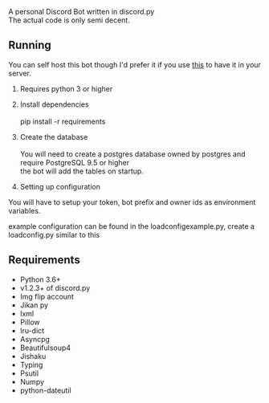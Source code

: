 A personal Discord Bot written in discord.py<br>The actual code is only semi decent.
## Running<br>
You can self host this bot though I'd prefer it if you use [this](https://discordapp.com/oauth2/authorize?client_id=558747464161820723&scope=bot&permissions=1342515266
)
to have it in your server.

1. Requires python 3 or higher

2. Install dependencies 
<br><br>pip install -r requirements

3. Create the database
<br><br>You will need to create a postgres database owned by postgres and require PostgreSQL 9.5 or higher
<br>the bot will add the tables on startup.
2. Setting up configuration 

You will have to setup your token, bot prefix and owner ids as environment variables.

 
example configuration can be found in the loadconfigexample.py, create a loadconfig.py similar to this


## Requirements<br>
* Python 3.6+
* v1.2.3+ of discord.py
* Img flip account
* Jikan py
* lxml
* Pillow
* lru-dict
* Asyncpg
* Beautifulsoup4
* Jishaku
* Typing
* Psutil
* Numpy
* python-dateutil